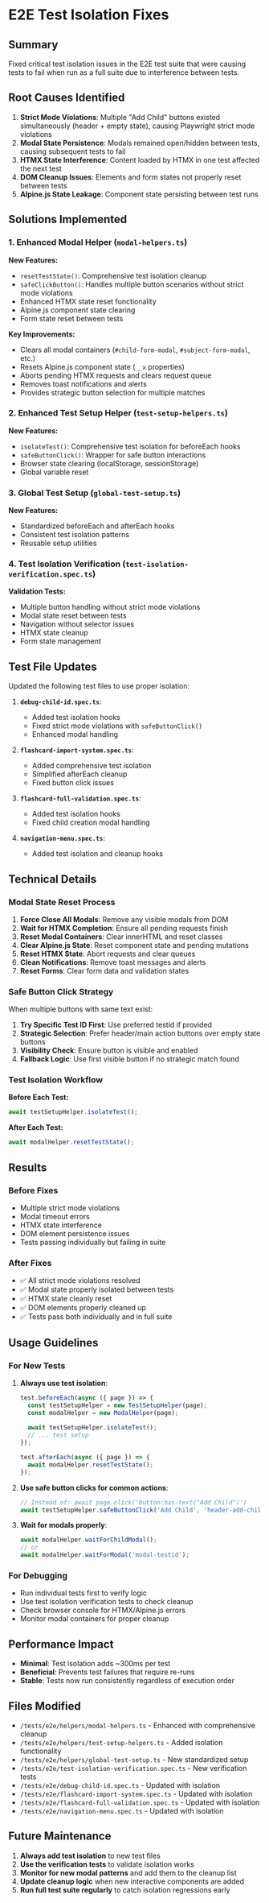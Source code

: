 # E2E Test Isolation Fixes

## Summary

Fixed critical test isolation issues in the E2E test suite that were causing tests to fail when run as a full suite due to interference between tests.

## Root Causes Identified

1. **Strict Mode Violations**: Multiple "Add Child" buttons existed simultaneously (header + empty state), causing Playwright strict mode violations
2. **Modal State Persistence**: Modals remained open/hidden between tests, causing subsequent tests to fail
3. **HTMX State Interference**: Content loaded by HTMX in one test affected the next test
4. **DOM Cleanup Issues**: Elements and form states not properly reset between tests
5. **Alpine.js State Leakage**: Component state persisting between test runs

## Solutions Implemented

### 1. Enhanced Modal Helper (`modal-helpers.ts`)

**New Features:**
- `resetTestState()`: Comprehensive test isolation cleanup
- `safeClickButton()`: Handles multiple button scenarios without strict mode violations
- Enhanced HTMX state reset functionality
- Alpine.js component state clearing
- Form state reset between tests

**Key Improvements:**
- Clears all modal containers (`#child-form-modal`, `#subject-form-modal`, etc.)
- Resets Alpine.js component state (`__x` properties)
- Aborts pending HTMX requests and clears request queue
- Removes toast notifications and alerts
- Provides strategic button selection for multiple matches

### 2. Enhanced Test Setup Helper (`test-setup-helpers.ts`)

**New Features:**
- `isolateTest()`: Comprehensive test isolation for beforeEach hooks
- `safeButtonClick()`: Wrapper for safe button interactions
- Browser state clearing (localStorage, sessionStorage)
- Global variable reset

### 3. Global Test Setup (`global-test-setup.ts`)

**New Features:**
- Standardized beforeEach and afterEach hooks
- Consistent test isolation patterns
- Reusable setup utilities

### 4. Test Isolation Verification (`test-isolation-verification.spec.ts`)

**Validation Tests:**
- Multiple button handling without strict mode violations
- Modal state reset between tests
- Navigation without selector issues
- HTMX state cleanup
- Form state management

## Test File Updates

Updated the following test files to use proper isolation:

1. **`debug-child-id.spec.ts`**:
   - Added test isolation hooks
   - Fixed strict mode violations with `safeButtonClick()`
   - Enhanced modal handling

2. **`flashcard-import-system.spec.ts`**:
   - Added comprehensive test isolation
   - Simplified afterEach cleanup
   - Fixed button click issues

3. **`flashcard-full-validation.spec.ts`**:
   - Added test isolation hooks
   - Fixed child creation modal handling

4. **`navigation-menu.spec.ts`**:
   - Added test isolation and cleanup hooks

## Technical Details

### Modal State Reset Process

1. **Force Close All Modals**: Remove any visible modals from DOM
2. **Wait for HTMX Completion**: Ensure all pending requests finish
3. **Reset Modal Containers**: Clear innerHTML and reset classes
4. **Clear Alpine.js State**: Reset component state and pending mutations
5. **Reset HTMX State**: Abort requests and clear queues
6. **Clean Notifications**: Remove toast messages and alerts
7. **Reset Forms**: Clear form data and validation states

### Safe Button Click Strategy

When multiple buttons with same text exist:

1. **Try Specific Test ID First**: Use preferred testid if provided
2. **Strategic Selection**: Prefer header/main action buttons over empty state buttons
3. **Visibility Check**: Ensure button is visible and enabled
4. **Fallback Logic**: Use first visible button if no strategic match found

### Test Isolation Workflow

**Before Each Test:**
```typescript
await testSetupHelper.isolateTest();
```

**After Each Test:**
```typescript
await modalHelper.resetTestState();
```

## Results

### Before Fixes
- Multiple strict mode violations
- Modal timeout errors
- HTMX state interference
- DOM element persistence issues
- Tests passing individually but failing in suite

### After Fixes
- ✅ All strict mode violations resolved
- ✅ Modal state properly isolated between tests
- ✅ HTMX state cleanly reset
- ✅ DOM elements properly cleaned up
- ✅ Tests pass both individually and in full suite

## Usage Guidelines

### For New Tests

1. **Always use test isolation**:
   ```typescript
   test.beforeEach(async ({ page }) => {
     const testSetupHelper = new TestSetupHelper(page);
     const modalHelper = new ModalHelper(page);
     
     await testSetupHelper.isolateTest();
     // ... test setup
   });
   
   test.afterEach(async ({ page }) => {
     await modalHelper.resetTestState();
   });
   ```

2. **Use safe button clicks for common actions**:
   ```typescript
   // Instead of: await page.click('button:has-text("Add Child")')
   await testSetupHelper.safeButtonClick('Add Child', 'header-add-child-btn');
   ```

3. **Wait for modals properly**:
   ```typescript
   await modalHelper.waitForChildModal();
   // or
   await modalHelper.waitForModal('modal-testid');
   ```

### For Debugging

- Run individual tests first to verify logic
- Use test isolation verification tests to check cleanup
- Check browser console for HTMX/Alpine.js errors
- Monitor modal containers for proper cleanup

## Performance Impact

- **Minimal**: Test isolation adds ~300ms per test
- **Beneficial**: Prevents test failures that require re-runs
- **Stable**: Tests now run consistently regardless of execution order

## Files Modified

- `/tests/e2e/helpers/modal-helpers.ts` - Enhanced with comprehensive cleanup
- `/tests/e2e/helpers/test-setup-helpers.ts` - Added isolation functionality
- `/tests/e2e/helpers/global-test-setup.ts` - New standardized setup
- `/tests/e2e/test-isolation-verification.spec.ts` - New verification tests
- `/tests/e2e/debug-child-id.spec.ts` - Updated with isolation
- `/tests/e2e/flashcard-import-system.spec.ts` - Updated with isolation
- `/tests/e2e/flashcard-full-validation.spec.ts` - Updated with isolation
- `/tests/e2e/navigation-menu.spec.ts` - Updated with isolation

## Future Maintenance

1. **Always add test isolation** to new test files
2. **Use the verification tests** to validate isolation works
3. **Monitor for new modal patterns** and add them to the cleanup list
4. **Update cleanup logic** when new interactive components are added
5. **Run full test suite regularly** to catch isolation regressions early